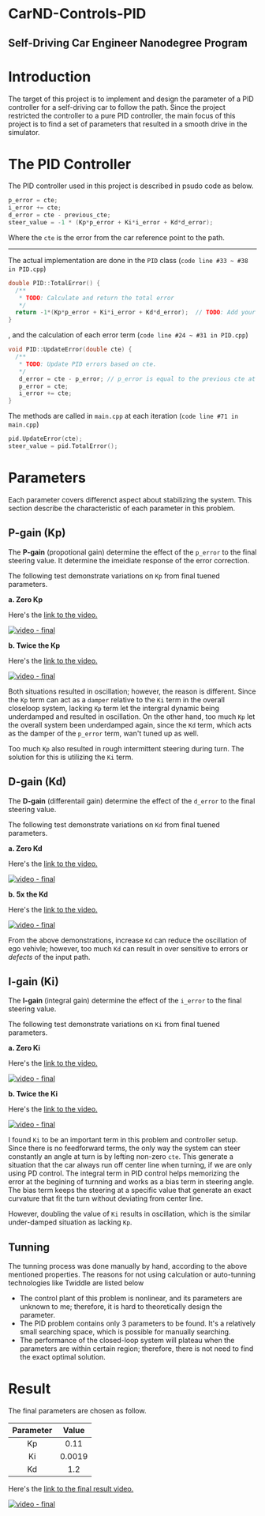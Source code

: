 # CarND-Controls-PID
Self-Driving Car Engineer Nanodegree Program
---


[//]: # (Image References)

[image0]: ./pictures/architecture.png "processing flow"
[image1]: ./pictures/trajectory_generation.png "trajectory generation"
[image2]: ./pictures/speed_scheduling.png "speed scheduling"
[image3]: ./pictures/behavior_planning.png "behavior planning"

# Introduction

The target of this project is to implement and design the parameter of a PID controller for a self-driving car to follow the path. Since the project restricted the controller to a pure PID controller, the main focus of this project is to find a set of parameters that resulted in a smooth drive in the simulator.

# The PID Controller

The PID controller used in this project is described in psudo code as below.

```c++
p_error = cte;
i_error += cte;
d_error = cte - previous_cte; 
steer_value = -1 * (Kp*p_error + Ki*i_error + Kd*d_error);
```

Where the `cte` is the error from the car reference point to the path.

---

The actual implementation are done in the `PID` class (`code line #33 ~ #38 in PID.cpp`)

```c++
double PID::TotalError() {
  /**
   * TODO: Calculate and return the total error
   */
  return -1*(Kp*p_error + Ki*i_error + Kd*d_error);  // TODO: Add your total error calc here!
}
```

, and the calculation of each error term (`code line #24 ~ #31 in PID.cpp`)

```c++
void PID::UpdateError(double cte) {
  /**
   * TODO: Update PID errors based on cte.
   */
   d_error = cte - p_error; // p_error is equal to the previous cte at current stage
   p_error = cte;
   i_error += cte;
}
```

The methods are called in `main.cpp` at each iteration 
(`code line #71 in main.cpp`)

```c++
pid.UpdateError(cte);
steer_value = pid.TotalError();
```


# Parameters

Each parameter covers differenct aspect about stabilizing the system. This section describe the characteristic of each parameter in this problem.

## P-gain (Kp)

The **P-gain** (propotional gain) determine the effect of the `p_error` to the final steering value. It determine the imeidiate response of the error correction.

 The following test demonstrate variations on `Kp` from final tuened parameters.


**a. Zero Kp**

Here's the [link to the video.](https://youtu.be/UBVHEr5Cb4c)

[![video - final](http://img.youtube.com/vi/UBVHEr5Cb4c/0.jpg)](https://youtu.be/UBVHEr5Cb4c)



**b. Twice the Kp**


Here's the [link to the video.](https://youtu.be/Zd_zaaDy7SE)

[![video - final](http://img.youtube.com/vi/Zd_zaaDy7SE/0.jpg)](https://youtu.be/Zd_zaaDy7SE)



Both situations resulted in oscillation; however, the reason is different. Since the `Kp` term can act as a `damper` relative to the `Ki` term in the overall closeloop system, lacking `Kp` term let the intergral dynamic being underdamped and resulted in oscillation. On the other hand, too much `Kp` let the overall system been underdamped again, since the `Kd` term, which acts as the damper of the `p_error` term, wan't tuned up as well.

Too much `Kp` also resulted in rough intermittent steering during turn. The solution for this is utilizing the `Ki` term.

## D-gain (Kd)

The **D-gain** (differentail gain) determine the effect of the `d_error` to the final steering value. 

 The following test demonstrate variations on `Kd` from final tuened parameters.

**a. Zero Kd**

Here's the [link to the video.](https://youtu.be/qeMfHjFftTE)

[![video - final](http://img.youtube.com/vi/qeMfHjFftTE/0.jpg)](https://youtu.be/qeMfHjFftTE)



**b. 5x the Kd**


Here's the [link to the video.](https://youtu.be/wV24Bibx8SE)

[![video - final](http://img.youtube.com/vi/wV24Bibx8SE/0.jpg)](https://youtu.be/wV24Bibx8SE)


From the above demonstrations, increase `Kd` can reduce the oscillation of ego vehivle; however, too much `Kd` can result in over sensitive to errors or _defects_ of the input path.


## I-gain (Ki)

The **I-gain** (integral gain) determine the effect of the `i_error` to the final steering value.  

 The following test demonstrate variations on `Ki` from final tuened parameters.

**a. Zero Ki**

Here's the [link to the video.](https://youtu.be/x1ZoREgAHco)

[![video - final](http://img.youtube.com/vi/x1ZoREgAHco/0.jpg)](https://youtu.be/x1ZoREgAHco)



**b. Twice the Ki**

Here's the [link to the video.](https://youtu.be/36640Dd5fg0)

[![video - final](http://img.youtube.com/vi/36640Dd5fg0/0.jpg)](https://youtu.be/36640Dd5fg0)

I found `Ki` to be an important term in this problem and controller setup. Since there is no feedforward terms, the only way the system can steer constantly an angle at turn is by lefting non-zero `cte`. This generate a situation that the car always run off center line when turning, if we are only using PD control. The integral term in PID control helps memorizing the error at the begining of turnning and works as a bias term in steering angle. The bias term keeps the steering at a specific value that generate an exact curvature that fit the turn without deviating from center line.

However, doubling the value of `Ki` results in oscillation, which is the similar under-damped situation as lacking `Kp`.


## Tunning


The tunning process was done manually by hand, according to the above mentioned properties. The reasons for not using calculation or auto-tunning technologies like Twiddle are listed below
- The control plant of this problem is nonlinear, and its parameters are unknown to me; therefore, it is hard to theoretically design the parameter.
- The PID problem contains only 3 parameters to be found. It's a relatively small searching space, which is possible for manually searching.
- The performance of the closed-loop system will plateau when the parameters are within certain region; therefore, there is not need to find the exact optimal solution.



# Result

The final parameters are chosen as follow.

|Parameter| Value|
|:---:|:---:|
| Kp  | 0.11|
| Ki  | 0.0019|
| Kd  | 1.2|

Here's the [link to the final result video.](https://youtu.be/ywz0B7GqCwU)

[![video - final](http://img.youtube.com/vi/ywz0B7GqCwU/0.jpg)](https://youtu.be/ywz0B7GqCwU)


